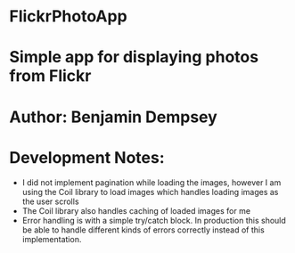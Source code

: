 # FlickrPhotoApp
# Simple app for displaying photos from Flickr
# Author: Benjamin Dempsey

# Development Notes:
- I did not implement pagination while loading the images, however I am using the Coil library to load images which handles loading images as the user scrolls
- The Coil library also handles caching of loaded images for me
- Error handling is with a simple try/catch block. In production this should be able to handle different kinds of errors correctly instead of this implementation.
